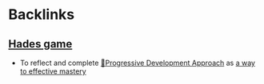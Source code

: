 
# Backlinks
## [Hades game](<Hades game.md>)
- To reflect and complete [🌱Progressive Development Approach](<🌱Progressive Development Approach.md>) as [a way to effective mastery](<a way to effective mastery.md>)

